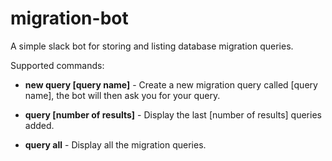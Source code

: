 # migration-bot

A simple slack bot for storing and listing database migration queries.

Supported commands:

* **new query [query name]** - Create a new migration query called [query name], the bot will then ask you for your query.

* **query [number of results]** - Display the last [number of results] queries added.

* **query all** - Display all the migration queries.